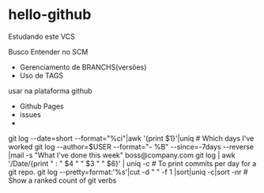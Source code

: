 ﻿# hello-github
Estudando este VCS 

Busco Entender no SCM
* Gerenciamento de BRANCHS(versões)
* Uso de TAGS

usar na plataforma github
* Github Pages
* issues
* 


git log --date=short --format="%ci"|awk '{print $1}'|uniq # Which days I've worked
git log --author=$USER --format="- %B" --since=-7days --reverse |mail -s "What I've done this week" boss@company\.com
git log | awk '/Date/{print " : " $4 " " $3 " " $6}' | uniq -c # To print commits per day for a git repo.
git log --pretty=format:'%s'|cut -d " " -f 1 |sort|uniq -c|sort -nr # Show a ranked count of git verbs

